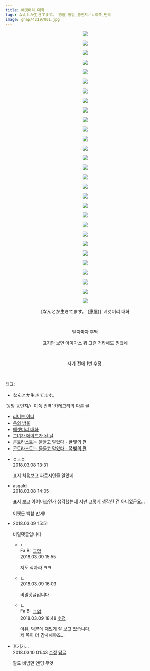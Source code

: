 ```yaml
---
title: 베갯머리 대화
tags: なんとか生きてます。 恵屋 동방_동인지／ㄴ이쪽_번역
image: ghap/4219/001.jpg
---
```

<div class="article">
<p style="text-align: center; clear: none; float: none;"><img src="{{ site.nasurl }}/ghap/4219/001.jpg"/></p>
<p style="text-align: center; clear: none; float: none;"><img src="{{ site.nasurl }}/ghap/4219/002.jpg"/></p>
<p style="text-align: center; clear: none; float: none;"><img src="{{ site.nasurl }}/ghap/4219/003.jpg"/></p>
<p style="text-align: center; clear: none; float: none;"><img src="{{ site.nasurl }}/ghap/4219/004.jpg"/></p>
<p style="text-align: center; clear: none; float: none;"><img src="{{ site.nasurl }}/ghap/4219/005.jpg"/></p>
<p style="text-align: center; clear: none; float: none;"><img src="{{ site.nasurl }}/ghap/4219/006.jpg"/></p>
<p style="text-align: center; clear: none; float: none;"><img src="{{ site.nasurl }}/ghap/4219/007.jpg"/></p>
<p style="text-align: center; clear: none; float: none;"><img src="{{ site.nasurl }}/ghap/4219/008.jpg"/></p>
<p style="text-align: center; clear: none; float: none;"><img src="{{ site.nasurl }}/ghap/4219/009.jpg"/></p>
<p style="text-align: center; clear: none; float: none;"><img src="{{ site.nasurl }}/ghap/4219/010.jpg"/></p>
<p style="text-align: center; clear: none; float: none;"><img src="{{ site.nasurl }}/ghap/4219/011.jpg"/></p>
<p style="text-align: center; clear: none; float: none;"><img src="{{ site.nasurl }}/ghap/4219/012.jpg"/></p>
<p style="text-align: center; clear: none; float: none;"><img src="{{ site.nasurl }}/ghap/4219/013.jpg"/></p>
<p style="text-align: center; clear: none; float: none;"><img src="{{ site.nasurl }}/ghap/4219/014.jpg"/></p>
<p style="text-align: center; clear: none; float: none;"><img src="{{ site.nasurl }}/ghap/4219/015.jpg"/></p>
<p style="text-align: center; clear: none; float: none;"><img src="{{ site.nasurl }}/ghap/4219/016.jpg"/></p>
<p style="text-align: center; clear: none; float: none;"><img src="{{ site.nasurl }}/ghap/4219/017.jpg"/></p>
<p style="text-align: center; clear: none; float: none;"><img src="{{ site.nasurl }}/ghap/4219/018.jpg"/></p>
<p style="text-align: center; clear: none; float: none;"><img src="{{ site.nasurl }}/ghap/4219/019.jpg"/></p>
<p style="text-align: center; clear: none; float: none;"><img src="{{ site.nasurl }}/ghap/4219/020.jpg"/></p>
<p style="text-align: center; clear: none; float: none;"><img src="{{ site.nasurl }}/ghap/4219/021.jpg"/></p>
<p style="text-align: center; clear: none; float: none;"><img src="{{ site.nasurl }}/ghap/4219/022.jpg"/></p>
<p style="text-align: center; clear: none; float: none;"><img src="{{ site.nasurl }}/ghap/4219/023.jpg"/></p>
<p style="text-align: center; clear: none; float: none;"><img src="{{ site.nasurl }}/ghap/4219/024.jpg"/></p>
<p style="text-align: center; clear: none; float: none;"><img src="{{ site.nasurl }}/ghap/4219/025.jpg"/></p>
<p style="text-align: center; clear: none; float: none;"><img src="{{ site.nasurl }}/ghap/4219/026.jpg"/></p>
<p style="text-align: center; clear: none; float: none;"><img src="{{ site.nasurl }}/ghap/4219/027.jpg"/></p>
<p style="text-align: center; clear: none; float: none;"><img src="{{ site.nasurl }}/ghap/4219/028.jpg"/></p>
<p style="text-align: center; clear: none; float: none;"><img src="{{ site.nasurl }}/ghap/4219/029.jpg"/></p>
<p style="text-align: center; clear: none; float: none;">[なんとか生きてます。 (恵屋)]  베갯머리 대화</p>
<p style="text-align: center; clear: none; float: none;"><br/></p>
<p style="text-align: center; clear: none; float: none;">받자마자 후딱</p>
<p style="text-align: center; clear: none; float: none;">표지만 보면 아이마스 뭐 그런 거라해도 믿겠네</p>
<p style="text-align: center; clear: none; float: none;"><br/></p>
<p style="text-align: center; clear: none; float: none;">자기 전에 1번 수정.</p>
<p><br/></p>
</div><div class="tagTrail">
<p>태그: </p>
<ul>
<li>なんとか生きてます。</li>
</ul>
</div><div class="another">
<p>'동방 동인지/ㄴ이쪽 번역' 카테고리의 다른 글</p>
<ul>
<li><a href="/2018-03-16-ghap_4229">리버브 이터</a></li>
<li><a href="/2018-03-10-ghap_4225">옥의 방울</a></li>
<li><a href="/2018-03-08-ghap_4219">베갯머리 대화</a></li>
<li><a href="/2018-03-07-ghap_4218">그녀가 메이드가 된 날</a></li>
<li><a href="/2018-03-04-ghap_4217">콘트라스트는 물들고 말았다 - 귤빛의 편</a></li>
<li><a href="/2018-02-27-ghap_4203">콘트라스트는 물들고 말았다 - 쪽빛의 편</a></li>
</ul>
</div><div class="cb_module cb_fluid">
<div class="cb_wrt cb_profile">
<div class="comment">
<ul>
<li class="cb_thumb_off" id="comment15215290">
<div class="cb_comment_area">
<div class="cb_info_area">
<div class="cb_section">
<span class="cb_nick_name">ㅇㅅㅇ</span>
</div>
<div class="cb_section">
<span class="cb_date">2018.03.08 13:31 </span>
</div>
</div>
<div class="cb_dsc_comment">
<p class="cb_dsc">
											표지 처음보고 파르시인줄 알았네
										</p>
</div>
</div></li>
<li class="cb_thumb_off" id="comment15215318">
<div class="cb_comment_area">
<div class="cb_info_area">
<div class="cb_section">
<span class="cb_nick_name">asgald</span>
</div>
<div class="cb_section">
<span class="cb_date">2018.03.08 14:05 </span>
</div>
</div>
<div class="cb_dsc_comment">
<p class="cb_dsc">
											표지 보고 아이마스인가 생각했는데 저만 그렇게 생각한 건 아니었군요...<br/>
<br/>
어쨋든 백합 만세!
										</p>
</div>
</div></li>
<li class="cb_thumb_off" id="comment15216187">
<div class="cb_comment_area">
<div class="cb_info_area">
<div class="cb_section">
<span class="cb_nick_name"></span>
</div>
<div class="cb_section">
<span class="cb_date">2018.03.09 15:51</span>
</div>
</div>
<div class="cb_dsc_comment">
<p class="cb_dsc">
											비밀댓글입니다
										</p>
</div>
<ul>
<li class="cb_thumb_off" id="comment15216193">
<span class="cb_bu_subnode">ㄴ</span>
<div class="cb_comment_area">
<div class="cb_info_area">
<div class="cb_section">
<span class="cb_nick_name"><img alt="Favicon of https://ghaptouhou.tistory.com" height="16" onerror="this.onerror=null;this.parentNode.removeChild(this)" src="https://ghaptouhou.tistory.com/favicon.ico" width="16"/> <img alt="BlogIcon" height="16" onerror="this.parentNode.removeChild(this)" src="https://ghaptouhou.tistory.com/index.gif" width="16"/> <a href="https://ghaptouhou.tistory.com" onclick="return openLinkInNewWindow(this)"> 그압</a><span class="tistoryProfileLayerTrigger" onclick='TistoryProfile.show(event, this, {"title":"\uc800\uae30 \uc774\uac70 \ub098\uc911\uc5d0 \uc218\uc815 \uac00\ub2a5\ud558\ub098\uc694","url":"https:\/\/ghap.tistory.com","nickname":"\uadf8\uc555","items":[]}); return false;'></span></span>
</div>
<div class="cb_section">
<span class="cb_date">2018.03.09 15:55 </span>
</div>
</div>
<div class="cb_dsc_comment">
<p class="cb_dsc">
																저도 식자라 ㅋㅋ
															</p>
</div>
</div>
</li>
<li class="cb_thumb_off" id="comment15216206">
<span class="cb_bu_subnode">ㄴ</span>
<div class="cb_comment_area">
<div class="cb_info_area">
<div class="cb_section">
<span class="cb_nick_name"></span>
</div>
<div class="cb_section">
<span class="cb_date">2018.03.09 16:03</span>
</div>
</div>
<div class="cb_dsc_comment">
<p class="cb_dsc">
																비밀댓글입니다
															</p>
</div>
</div>
</li>
<li class="cb_thumb_off" id="comment15216326">
<span class="cb_bu_subnode">ㄴ</span>
<div class="cb_comment_area">
<div class="cb_info_area">
<div class="cb_section">
<span class="cb_nick_name"><img alt="Favicon of https://ghaptouhou.tistory.com" height="16" onerror="this.onerror=null;this.parentNode.removeChild(this)" src="https://ghaptouhou.tistory.com/favicon.ico" width="16"/> <img alt="BlogIcon" height="16" onerror="this.parentNode.removeChild(this)" src="https://ghaptouhou.tistory.com/index.gif" width="16"/> <a href="https://ghaptouhou.tistory.com" onclick="return openLinkInNewWindow(this)"> 그압</a><span class="tistoryProfileLayerTrigger" onclick='TistoryProfile.show(event, this, {"title":"\uc800\uae30 \uc774\uac70 \ub098\uc911\uc5d0 \uc218\uc815 \uac00\ub2a5\ud558\ub098\uc694","url":"https:\/\/ghap.tistory.com","nickname":"\uadf8\uc555","items":[]}); return false;'></span></span>
</div>
<div class="cb_section">
<span class="cb_date">2018.03.09 18:48 </span>
<span><a class="edit" href="javascript:void(0)" onclick="deleteComment(15216326); return false;"><span class="glyphicon glyphicon-edit"></span> 수정</a></span>
</div>
</div>
<div class="cb_dsc_comment">
<p class="cb_dsc">
																아유, 덕분에 재밌게 잘 보고 있습니다.<br/>
제 쪽이 더 감사해야죠...
															</p>
</div>
</div>
</li>
</ul>
</div></li>
<li class="cb_thumb_off" id="comment15216606">
<div class="cb_comment_area">
<div class="cb_info_area">
<div class="cb_section">
<span class="cb_nick_name">후기가...</span>
</div>
<div class="cb_section">
<span class="cb_date">2018.03.10 01:43 </span>
<span><a class="edit" href="javascript:void(0)" onclick="deleteComment(15216606);return false"><span class="glyphicon glyphicon-edit"></span> 수정</a></span>
<span><a class="reply" href="javascript:void(0)" onclick="commentComment(15216606); return false"><span class="glyphicon glyphicon-share-alt"></span> 답글</a></span>
</div>
</div>
<div class="cb_dsc_comment">
<p class="cb_dsc">
											팔도 비빔면 엔딩 무엇
										</p>
</div>
</div></li>
</ul>
</div>
</div><!-- commentList close -->
</div>